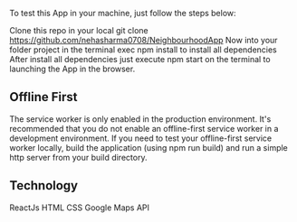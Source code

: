 To test this App in your machine, just follow the steps below:

Clone this repo in your local git clone https://github.com/nehasharma0708/NeighbourhoodApp
Now into your folder project in the terminal exec npm install to install all dependencies
After install all dependencies just execute npm start on the terminal to launching the App in the browser.


Offline First
----------------

The service worker is only enabled in the production environment. It's recommended that you do not enable an offline-first service worker in a development environment.
If you need to test your offline-first service worker locally, build the application (using npm run build) and run a simple http server from your build directory.


Technology
-----------------

ReactJs
HTML
CSS
Google Maps API